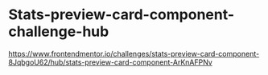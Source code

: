# Stats-preview-card-component-challenge-hub
https://www.frontendmentor.io/challenges/stats-preview-card-component-8JqbgoU62/hub/stats-preview-card-component-ArKnAFPNv
